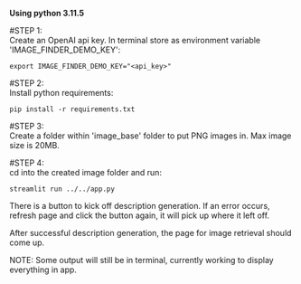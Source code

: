 **Using python 3.11.5**

#STEP 1:  
Create an OpenAI api key. In terminal store as environment variable 'IMAGE_FINDER_DEMO_KEY':

```
export IMAGE_FINDER_DEMO_KEY="<api_key>"
```

#STEP 2:  
Install python requirements:

```
pip install -r requirements.txt
```

#STEP 3:  
Create a folder within 'image_base' folder to put PNG images in. Max image size is 20MB.

#STEP 4:  
cd into the created image folder and run:

```
streamlit run ../../app.py
```

There is a button to kick off description generation. If an error occurs, refresh page and click the button again, it will pick up where it left off.

After successful description generation, the page for image retrieval should come up.

NOTE: Some output will still be in terminal, currently working to display everything in app.

